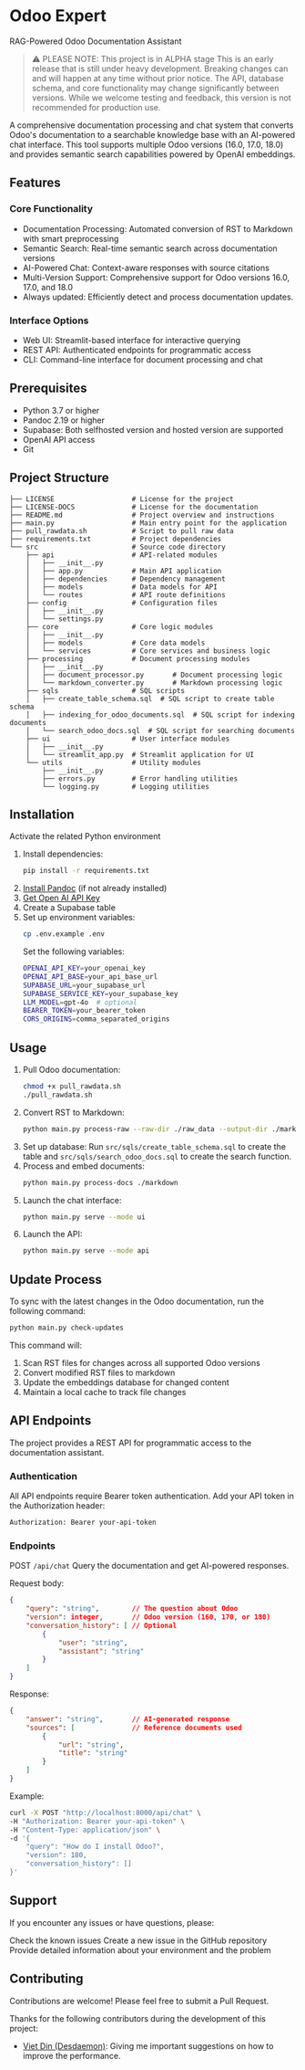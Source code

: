 # Odoo Expert
RAG-Powered Odoo Documentation Assistant

> ⚠️ PLEASE NOTE: This project is in ALPHA stage
> This is an early release that is still under heavy development. Breaking changes can and will happen at any time without prior notice. The API, database schema, and core functionality may change significantly between versions. While we welcome testing and feedback, this version is not recommended for production use.

A comprehensive documentation processing and chat system that converts Odoo's documentation to a searchable knowledge base with an AI-powered chat interface. This tool supports multiple Odoo versions (16.0, 17.0, 18.0) and provides semantic search capabilities powered by OpenAI embeddings.

## Features

### Core Functionality

- Documentation Processing: Automated conversion of RST to Markdown with smart preprocessing
- Semantic Search: Real-time semantic search across documentation versions
- AI-Powered Chat: Context-aware responses with source citations
- Multi-Version Support: Comprehensive support for Odoo versions 16.0, 17.0, and 18.0
- Always updated: Efficiently detect and process documentation updates.

### Interface Options

- Web UI: Streamlit-based interface for interactive querying
- REST API: Authenticated endpoints for programmatic access
- CLI: Command-line interface for document processing and chat

## Prerequisites

- Python 3.7 or higher
- Pandoc 2.19 or higher
- Supabase: Both selfhosted version and hosted version are supported
- OpenAI API access
- Git

## Project Structure

```text
├── LICENSE                   # License for the project
├── LICENSE-DOCS              # License for the documentation
├── README.md                 # Project overview and instructions              
├── main.py                   # Main entry point for the application
├── pull_rawdata.sh           # Script to pull raw data
├── requirements.txt          # Project dependencies
└── src                       # Source code directory
    ├── api                   # API-related modules
    │   ├── __init__.py       
    │   ├── app.py            # Main API application
    │   ├── dependencies      # Dependency management
    │   ├── models            # Data models for API
    │   └── routes            # API route definitions
    ├── config                # Configuration files
    │   ├── __init__.py       
    │   └── settings.py       
    ├── core                  # Core logic modules
    │   ├── __init__.py       
    │   ├── models            # Core data models
    │   └── services          # Core services and business logic
    ├── processing            # Document processing modules
    │   ├── __init__.py       
    │   ├── document_processor.py       # Document processing logic
    │   └── markdown_converter.py       # Markdown processing logic
    ├── sqls                  # SQL scripts
    │   ├── create_table_schema.sql  # SQL script to create table schema
    │   ├── indexing_for_odoo_documents.sql  # SQL script for indexing documents
    │   └── search_odoo_docs.sql  # SQL script for searching documents
    ├── ui                    # User interface modules
    │   ├── __init__.py       
    │   └── streamlit_app.py  # Streamlit application for UI
    └── utils                 # Utility modules
        ├── __init__.py       
        ├── errors.py         # Error handling utilities
        └── logging.py        # Logging utilities
```

## Installation

Activate the related Python environment

1. Install dependencies:
    ```bash
    pip install -r requirements.txt
    ```
2. [Install Pandoc](https://pandoc.org/installing.html) (if not already installed)
3. [Get Open AI API Key](https://platform.openai.com/settings/organization/api-keys)
4. Create a Supabase table
5. Set up environment variables:
    ```bash
    cp .env.example .env
    ```
    Set the following variables:
    ```bash
    OPENAI_API_KEY=your_openai_key
    OPENAI_API_BASE=your_api_base_url
    SUPABASE_URL=your_supabase_url
    SUPABASE_SERVICE_KEY=your_supabase_key
    LLM_MODEL=gpt-4o  # optional
    BEARER_TOKEN=your_bearer_token
    CORS_ORIGINS=comma_separated_origins
    ```

## Usage

1. Pull Odoo documentation:
    ```bash
    chmod +x pull_rawdata.sh
    ./pull_rawdata.sh
    ```
2. Convert RST to Markdown:
    ```bash
    python main.py process-raw --raw-dir ./raw_data --output-dir ./markdown
    ```
3. Set up database: Run `src/sqls/create_table_schema.sql` to create the table and `src/sqls/search_odoo_docs.sql` to create the search function.
4. Process and embed documents:
    ```bash
    python main.py process-docs ./markdown
    ```
5. Launch the chat interface:
    ```bash
    python main.py serve --mode ui
    ```
6. Launch the API:
    ```bash
    python main.py serve --mode api
    ```
    
## Update Process

To sync with the latest changes in the Odoo documentation, run the following command:
```bash
python main.py check-updates
```

This command will:
1. Scan RST files for changes across all supported Odoo versions
2. Convert modified RST files to markdown
3. Update the embeddings database for changed content
4. Maintain a local cache to track file changes

## API Endpoints

The project provides a REST API for programmatic access to the documentation assistant.

### Authentication

All API endpoints require Bearer token authentication. Add your API token in the Authorization header:
```bash
Authorization: Bearer your-api-token
```

### Endpoints

POST `/api/chat`
Query the documentation and get AI-powered responses.

Request body:
```json
{
    "query": "string",        // The question about Odoo
    "version": integer,       // Odoo version (160, 170, or 180)
    "conversation_history": [ // Optional
        {
            "user": "string",
            "assistant": "string"
        }
    ]
}
```

Response:
```json
{
    "answer": "string",       // AI-generated response
    "sources": [              // Reference documents used
        {
            "url": "string",
            "title": "string"
        }
    ]
}
```

Example:
```bash
curl -X POST "http://localhost:8000/api/chat" \
-H "Authorization: Bearer your-api-token" \
-H "Content-Type: application/json" \
-d '{
    "query": "How do I install Odoo?",
    "version": 180,
    "conversation_history": []
}'
```

## Support
If you encounter any issues or have questions, please:

Check the known issues
Create a new issue in the GitHub repository
Provide detailed information about your environment and the problem

## Contributing
Contributions are welcome! Please feel free to submit a Pull Request.

Thanks for the following contributors during the development of this project:

- [Viet Din (Desdaemon)](https://github.com/Desdaemon): Giving me important suggestions on how to improve the performance.